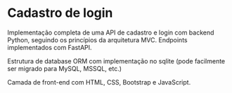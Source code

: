# Cadastro de login
Implementação completa de uma API de cadastro e login com backend Python, seguindo os princípios da arquitetura MVC. 
Endpoints implementados com FastAPI. 

Estrutura de database ORM com implementação no sqlite (pode facilmente ser migrado para MySQL, MSSQL, etc.)

Camada de front-end com HTML, CSS, Bootstrap e JavaScript. 